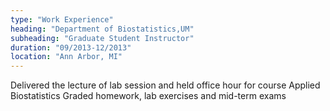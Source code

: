 ```yaml
---
type: "Work Experience"
heading: "Department of Biostatistics,UM"
subheading: "Graduate Student Instructor"
duration: "09/2013-12/2013"
location: "Ann Arbor, MI"
---
```


Delivered the lecture of lab session and held office hour for course Applied Biostatistics
Graded homework, lab exercises and mid-term exams
